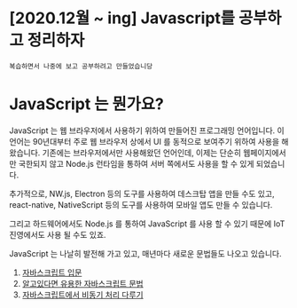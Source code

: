 # [2020.12월 ~ ing]  Javascript를 공부하고 정리하자
`복습하면서 나중에 보고 공부하려고 만들었습니당`

# JavaScript 는 뭔가요?

JavaScript 는 웹 브라우저에서 사용하기 위하여 만들어진 프로그래밍 언어입니다. 이 언어는 90년대부터 주로 웹 브라우저 상에서 UI 를 동적으로 보여주기 위하여 사용을 해왔습니다. 기존에는 브라우저에서만 사용해왔던 언어인데, 이제는 단순히 웹페이지에서만 국한되지 않고 Node.js 런타임을 통하여 서버 쪽에서도 사용을 할 수 있게 되었습니다.

추가적으로, NW.js, Electron 등의 도구를 사용하여 데스크탑 앱을 만들 수도 있고, react-native, NativeScript 등의 도구를 사용하여 모바일 앱도 만들 수 있습니다.

그리고 하드웨어에서도 Node.js 를 통하여 JavaScript 를 사용 할 수 있기 때문에 IoT 진영에서도 사용 될 수도 있죠.

JavaScript 는 나날히 발전해 가고 있고, 매년마다 새로운 문법들도 나오고 있습니다.

1. [자바스크립트 입문](Review_MD/Js-introdution.md)
1. [알고있다면 유용한 자바스크립트 문법]()
1. [자바스크립트에서 비동기 처리 다루기]()
